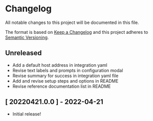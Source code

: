 # Changelog

All notable changes to this project will be documented in this file.

The format is based on [Keep a Changelog][changelog] and this project adheres
to [Semantic Versioning][semver].

## Unreleased

- Add a default host address in integration yaml
- Revise text labels and prompts in configuration modal
- Revise summary for success in integration yaml file
- Add and revise setup steps and options in README
- Revise reference documentation list in README


## [ 20220421.0.0 ] - 2022-04-21

- Initial release!

[changelog]: http://keepachangelog.com/en/1.0.0/
[semver]: http://semver.org/spec/v2.0.0.html

